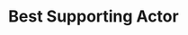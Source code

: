 ---
title: "Best Supporting Actor"
edition: 2007
winner: Hal Holbrook
kind: "actor"
film: into-the-wild.md
image: https://m.media-amazon.com/images/M/MV5BYzI5ZDk5ZmYtMTdmYy00ZjFmLTkwNzUtNGYyNDIzZTNhMjRlXkEyXkFqcGdeQXVyNjgzMzM4NzY@._V1_FMjpg_UX960_.jpg
type: award
weight: 6
---